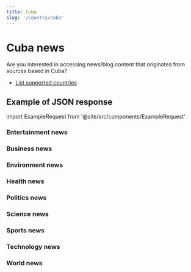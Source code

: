 ```yaml
---
title: Cuba
slug: '/country/cuba'
---
```


# Cuba news

Are you interested in accessing news/blog content that originates from sources based in Cuba?

- [List supported countries](/get-articles/countries)

## Example of JSON response

import ExampleRequest from '@site/src/components/ExampleRequest'

### Entertainment news
<ExampleRequest url="https://api.apitube.io/v1/news/articles?limit=2&category=news/Arts_and_Entertainment&language=cu"></ExampleRequest>

### Business news
<ExampleRequest url="https://api.apitube.io/v1/news/articles?limit=2&category=news/Business&language=cu"></ExampleRequest>

### Environment news
<ExampleRequest url="https://api.apitube.io/v1/news/articles?limit=2&category=news/Environment&language=cu"></ExampleRequest>

### Health news
<ExampleRequest url="https://api.apitube.io/v1/news/articles?limit=2&category=news/Health&language=cu"></ExampleRequest>

### Politics news
<ExampleRequest url="https://api.apitube.io/v1/news/articles?limit=2&category=news/Politics&language=cu"></ExampleRequest>

### Science news
<ExampleRequest url="https://api.apitube.io/v1/news/articles?limit=2&category=news/Science&language=cu"></ExampleRequest>

### Sports news
<ExampleRequest url="https://api.apitube.io/v1/news/articles?limit=2&category=news/Sports&language=cu"></ExampleRequest>

### Technology news
<ExampleRequest url="https://api.apitube.io/v1/news/articles?limit=2&category=news/Technology&language=cu"></ExampleRequest>

### World news
<ExampleRequest url="https://api.apitube.io/v1/news/articles?limit=2&category=news/World&language=cu"></ExampleRequest>
